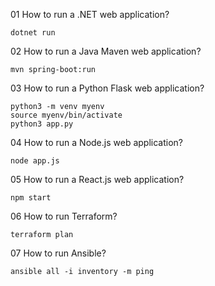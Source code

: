 01 How to run a .NET web application?
```
dotnet run
```

02 How to run a Java Maven web application?
```
mvn spring-boot:run
```

03 How to run a Python Flask web application?
```
python3 -m venv myenv
source myenv/bin/activate
python3 app.py
```

04 How to run a Node.js web application?
```
node app.js
```

05 How to run a React.js web application?
```
npm start
```

06 How to run Terraform?
```
terraform plan
```

07 How to run Ansible?
```
ansible all -i inventory -m ping
```